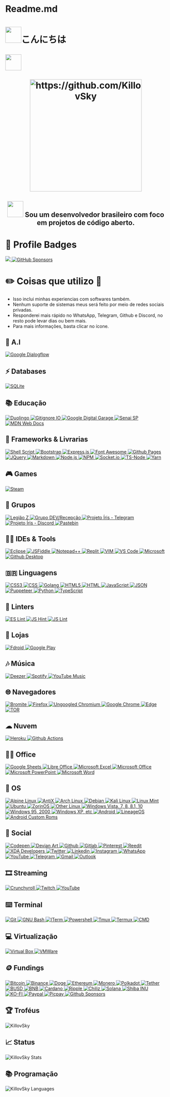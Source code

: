 # Readme.md

<h1> <img src="https://media.tenor.com/Ex1pkci_-v8AAAAj/white-cute-cat-hearts.gif" width="50"<p>こんにちは</p><img src="https://media.tenor.com/Ex1pkci_-v8AAAAj/white-cute-cat-hearts.gif" width="50"</h1>
<p align="center">
    <img src="https://i.imgur.com/K5P22VM.gif" width="350" height="350" alt="https://github.com/KillovSky"/>
</p>
<h2 align="center">
	<img src="https://t.me/c/1876738532/937" width="50"/>
	Sou um desenvolvedor brasileiro com foco em projetos de código aberto.
</h2>

# 📛 Profile Badges

<p>
    <a href="https://hits.seeyoufarm.com">
        <img src="https://hits.seeyoufarm.com/api/count/incr/badge.svg?url=https%3A%2F%2Fgithub.com%2FKillovSky%2FKillovSky&count_bg=%2379C83D&title_bg=%23555555&icon=&icon_color=%23E7E7E7&title=views"/>
    </a>
    <a href="https://ko-fi.com/killovsky">
        <img alt="GitHub Sponsors" src="https://img.shields.io/github/sponsors/KillovSky"/>
    </a>
</p>

# ✏️ Coisas que utilizo 📜

- Isso inclui minhas experiencias com softwares também.
- Nenhum suporte de sistemas meus será feito por meio de redes sociais privadas.
- Responderei mais rápido no WhatsApp, Telegram, Github e Discord, no resto pode levar dias ou bem mais.
- Para mais informações, basta clicar no ícone.

## 🤖 A.I

<p>
    <a href="https://cloud.google.com/dialogflow">
        <img alt="Google Dialogflow" src="https://img.shields.io/badge/Dialogflow-FF9800?logo=dialogflow&logoColor=white&style=for-the-badge"/>
    </a>
</p>

## ⚡ Databases

<p>
    <a href="https://www.sqlite.org/index.html">
        <img alt="SQLite" src="https://img.shields.io/badge/SQLite-07405E?logo=sqlite&logoColor=white&style=for-the-badge"/>
    </a>
</p>

## 📚 Educação

<p>
    <a href="https://pt.duolingo.com/profile/KillovSky">
        <img alt="Duolingo" src="https://img.shields.io/badge/Duolingo-58CC02?logo=Duolingo&logoColor=white&style=for-the-badge"/>
    </a>
    <a href="https://www.gitignore.io">
        <img alt="Gitignore IO" src="https://img.shields.io/badge/Gitignore.io-204ECF?logo=gitignoredotio&logoColor=white&style=for-the-badge"/>
    </a>
    <a href="https://learndigital.withgoogle.com/digitalgarage">
        <img alt="Google Digital Garage" src="https://img.shields.io/badge/-Google%20DG-blue?logo=google&logoColor=red&style=for-the-badge"/>
    </a>
    <a href="https://www.sp.senai.br">
        <img alt="Senai SP" src="https://img.shields.io/badge/-Senai%20SP-red?logo=Microsoft%20Academic&logoColor=white&style=for-the-badge"/>
    </a>
    <a href="https://developer.mozilla.org/pt-BR">
        <img alt="MDN Web Docs" src="https://img.shields.io/badge/MDN_Web_Docs-black?logo=mdnwebdocs&logoColor=white&style=for-the-badge"/>
    </a>
</p>

## 🚀 Frameworks & Livrarias

<p>
    <a href="https://www.gnu.org/s/bash/manual/html_node/Shell-Scripts.html">
        <img alt="Shell Script" src="https://img.shields.io/badge/Shell_Script-121011?logo=gnu-bash&logoColor=white&style=for-the-badge"/>
    </a>
    <a href="https://getbootstrap.com">
        <img alt="Bootstrap" src="https://img.shields.io/badge/Bootstrap-563D7C?logo=bootstrap&logoColor=white&style=for-the-badge"/>
    </a>
    <a href="https://expressjs.com">
        <img alt="Express.js" src="https://img.shields.io/badge/Express.js-000000?logo=express&logoColor=white&style=for-the-badge"/>
    </a>
    <a href="https://fontawesome.com">
        <img alt="Font Awesome" src="https://img.shields.io/badge/Font_Awesome-339AF0?logo=fontawesome&logoColor=white&style=for-the-badge"/>
    </a>
    <a href="https://pages.github.com">
        <img alt="Github Pages" src="https://img.shields.io/badge/Github%20Pages-222222?logo=GitHub%20Pages&logoColor=white&style=for-the-badge"/>
    </a>
    <a href="https://jquery.com">
        <img alt="JQuery" src="https://img.shields.io/badge/jQuery-0769AD?logo=jquery&logoColor=white&style=for-the-badge"/>
    </a>
    <a href="https://www.markdownguide.org">
        <img alt="Markdown" src="https://img.shields.io/badge/Markdown-000000?logo=markdown&logoColor=white&style=for-the-badge"/>
    </a>
    <a href="https://nodejs.org">
        <img alt="Node.js" src="https://img.shields.io/badge/Node.js-339933?logo=nodedotjs&logoColor=white&style=for-the-badge"/>
    </a>
    <a href="https://www.npmjs.com">
        <img alt="NPM" src="https://img.shields.io/badge/NPM-CB3837?logo=npm&logoColor=white&style=for-the-badge"/>
    </a>
    <a href="https://socket.io">
        <img alt="Socket.io" src="https://img.shields.io/badge/Socket.io-010101?logo=Socket.io&logoColor=white&style=for-the-badge"/>
    </a>
    <a href="https://www.npmjs.com/ts-node">
        <img alt="TS-Node" src="https://img.shields.io/badge/TS--Node-3178C6?logo=ts-node&logoColor=white&style=for-the-badge"/>
    </a>
    <a href="https://yarnpkg.com">
        <img alt="Yarn" src="https://img.shields.io/badge/Yarn-2C8EBB?logo=yarn&logoColor=white&style=for-the-badge"/>
    </a>
</p>

## 🎮 Games

<p>
    <a href="https://steamcommunity.com/id/KillovSky">
        <img alt="Steam" src="https://img.shields.io/badge/Steam-000000?style=for-the-badge&logo=steam&logoColor=white"/>
    </a>
</p>

## 👥 Grupos

<p>
    <a href="https://chat.whatsapp.com/Ji5JLEVkL0MGRReVvDoubL">
        <img alt="Legião Z" src="https://img.shields.io/badge/WhatsApp%20LZ-25D366?logo=whatsapp&logoColor=white&style=for-the-badge"/>
    </a>
    <a href="https://chat.whatsapp.com/HNNHhyWyXFgHAdOsPHrOWD">
        <img alt="Grupo DEV/Recepção" src="https://img.shields.io/badge/WhatsApp%20DEV-25D366?logo=whatsapp&logoColor=white&style=for-the-badge"/>
    </a>
    <a href="https://t.me/PROJETOIRIS">
        <img alt="Projeto Íris - Telegram" src="https://img.shields.io/badge/Projeto%20Íris%20TG-2CA5E0?logo=telegram&logoColor=white&style=for-the-badge"/>
    </a>
    <a href="https://discord.gg/ZtN9UH7XZu">
        <img alt="Projeto Íris - Discord" src="https://img.shields.io/badge/Projeto%20Íris%20DC-5865F2?logo=discord&logoColor=white&style=for-the-badge"/>
    </a>
    <a href="https://pastebin.com/raw/dZfYdGaf">
        <img alt="Pastebin" src="https://img.shields.io/badge/Pastebin-000000?logo=pastebin&logoColor=white&style=for-the-badge"/>
    </a>
</p>

## 👩‍💻 IDEs & Tools

<p>
    <a href="https://www.eclipse.org/downloads">
        <img alt="Eclipse" src="https://img.shields.io/badge/Eclipse-2C2255?logo=eclipse&logoColor=white&style=for-the-badge"/>
    </a>
    <a href="https://jsfiddle.net/user/KillovSky/fiddles/">
        <img alt="JSFiddle" src="https://img.shields.io/badge/JSFiddle-0084FF?logo=JSFiddle&logoColor=white&style=for-the-badge"/>
    </a>
    <a href="https://notepad-plus-plus.org/downloads">
        <img alt="Notepad++" src="https://img.shields.io/badge/Notepad++-90E59A.svg?logo=notepad%2B%2B&logoColor=black&style=for-the-badge"/>
    </a>
    <a href="https://replit.com/@KillovSky">
        <img alt="Replit" src="https://img.shields.io/badge/Replit-667881?logo=replit&logoColor=white&style=for-the-badge"/>
    </a>
    <a href="https://www.vim.org">
        <img alt="VIM" src="https://img.shields.io/badge/VIM-%2311AB00.svg?logo=vim&logoColor=white&style=for-the-badge"/>
    </a>
    <a href="https://code.visualstudio.com">
        <img alt="VS Code" src="https://img.shields.io/badge/Visual_Studio_Code-0078D4?logo=visual%20studio%20code&logoColor=white&style=for-the-badge"/>
    </a>
    <a href="https://www.microsoft.com/pt-br/software-download">
        <img alt="Microsoft" src="https://img.shields.io/badge/Microsoft-666666?logo=microsoft&logoColor=white&style=for-the-badge"/>
    </a>
    <a href="https://desktop.github.com">
        <img alt="Github Desktop" src="https://img.shields.io/badge/Github%20Desktop-8034A9.svg?logo=github&logoColor=white&style=for-the-badge"/>
    </a>
</p>

## 🇧🇷 Linguagens

<p>
    <a href="https://developer.mozilla.org/pt-BR/docs/Web/CSS">
        <img alt="CSS3" src="https://img.shields.io/badge/CSS3-1572B6?logo=css3&logoColor=white&style=for-the-badge"/>
        <img alt="CSS" src="https://img.shields.io/badge/-CSS-blue?style=for-the-badge"/>
    </a>
    <a href="https://go.dev">
        <img alt="Golang" src="https://img.shields.io/badge/Go-00ADD8?logo=go&logoColor=white&style=for-the-badge"/>
    </a>
    <a href="https://developer.mozilla.org/en-US/docs/Glossary/HTML5">
        <img alt="HTML5" src="https://img.shields.io/badge/HTML5-E34F26?logo=html5&logoColor=white&style=for-the-badge"/>
    </a>
    <a href="https://developer.mozilla.org/pt-BR/docs/Web/HTML">
        <img alt="HTML" src="https://img.shields.io/badge/HTML-E34F26.svg?style=for-the-badge"/>
    </a>
    <a href="https://developer.mozilla.org/pt-BR/docs/Web/JavaScript">
        <img alt="JavaScript" src="https://img.shields.io/badge/JavaScript-323330?logo=javascript&logoColor=F7DF1E&style=for-the-badge"/>
    </a>
    <a href="https://www.json.org">
        <img alt="JSON" src="https://img.shields.io/badge/JSON-5E5C5C?logo=json&logoColor=white&style=for-the-badge"/>
    </a>
    <a href="https://pptr.dev">
        <img alt="Puppeteer" src="https://img.shields.io/badge/Puppeteer-40B5A4?logo=Puppeteer&logoColor=white&style=for-the-badge"/>
    </a>
    <a href="https://www.python.org">
        <img alt="Python" src="https://img.shields.io/badge/Python-FFD43B?logo=python&logoColor=blue&style=for-the-badge"/>
    </a>
    <a href="https://www.typescriptlang.org">
        <img alt="TypeScript" src="https://img.shields.io/badge/TypeScript-007ACC?logo=typescript&logoColor=white&style=for-the-badge"/>
    </a>
</p>

## 🧐 Linters

<p>
    <a href="https://eslint.org">
        <img alt="ES Lint" src="https://img.shields.io/badge/ES%20Lint-3A33D1?logo=eslint&logoColor=white&style=for-the-badge"/>
    </a>
    <a href="https://jshint.com">
        <img alt="JS Hint" src="https://img.shields.io/badge/-JS%20Hint-red?style=for-the-badge"/>
    </a>
    <a href="https://www.jslint.com">
        <img alt="JS Lint" src="https://img.shields.io/badge/-JS%20Lint-orange?style=for-the-badge"/>
    </a>
</p>

## 🛒 Lojas

<p>
    <a href="https://f-droid.org">
        <img alt="Fdroid" src="https://img.shields.io/badge/F%20Droid-1976D2?logo=f-droid&logoColor=white&style=for-the-badge"/>
    </a>
    <a href="https://play.google.com">
        <img alt="Google Play" src="https://img.shields.io/badge/Google_Play-414141?logo=google-play&logoColor=white&style=for-the-badge"/>
    </a>
</p>

## 🎶 Música

<p>
    <a href="https://pt.deezercommunity.com/members/killovsky-196649">
        <img alt="Deezer" src="https://img.shields.io/badge/Deezer-FEAA2D?logo=deezer&logoColor=white&style=for-the-badge"/>
    </a>
    <a href="https://open.spotify.com/user/31er3p5kjocagaakgnadnuzqe4va">
        <img alt="Spotify" src="https://img.shields.io/badge/Spotify-1ED760?&logo=spotify&logoColor=white&style=for-the-badge"/>
    </a>
    <a href="https://youtube.com/@KillovSky">
        <img alt="YouTube Music" src="https://img.shields.io/badge/YouTube_Music-FF0000?logo=youtube-music&logoColor=white&style=for-the-badge"/>
    </a>
</p>

## 🌐 Navegadores

<p>
    <a href="https://www.bromite.org">
        <img alt="Bromite" src="https://img.shields.io/badge/Bromite-fff?logo=Google-chrome&logoColor=4CBB17&style=for-the-badge"/>
    </a>
    <a href="https://www.mozilla.org/pt/firefox/new">
        <img alt="Firefox" src="https://img.shields.io/badge/Firefox_Browser-FF7139?logo=Firefox-Browser&logoColor=white&style=for-the-badge"/>
    </a>
    <a href="https://github.com/ungoogled-software/ungoogled-chromium">
        <img alt="Ungoogled Chromium" src="https://img.shields.io/badge/Ungoogled%20Chromium-4285F4?logo=Google-chrome&logoColor=white&style=for-the-badge"/>
    </a>
    <a href="https://www.google.com/intl/pt-BR/chrome">
        <img alt="Google Chrome" src="https://img.shields.io/badge/Google_Chrome-4285F4?logo=Google-chrome&logoColor=white&style=for-the-badge"/>
    </a>
    <a href="https://www.microsoft.com/pt-br/edge">
        <img alt="Edge" src="https://img.shields.io/badge/Microsoft_Edge-0078D7?logo=Microsoft-edge&logoColor=white&style=for-the-badge"/>
    </a>
    <a href="https://www.torproject.org/download">
        <img alt="TOR" src="https://img.shields.io/badge/Tor_Browser-7D4698?logo=Tor-Browser&logoColor=white&style=for-the-badge"/>
    </a>
</p>

## ☁ Nuvem

<p>
    <a href="https://www.heroku.com">
        <img alt="Heroku" src="https://img.shields.io/badge/Heroku-430098?logo=heroku&logoColor=white&style=for-the-badge"/>
    </a>
    <a href="https://docs.github.com/actions">
        <img alt="Github Actions" src="https://img.shields.io/badge/GitHub_Actions-2088FF?logo=github-actions&logoColor=white&style=for-the-badge"/>
    </a>
</p>

## 👨‍💻 Office

<p>
    <a href="https://www.google.com/sheets/about">
        <img alt="Google Sheets" src="https://img.shields.io/badge/Google%20Sheets-34A853?logo=google-sheets&logoColor=white&style=for-the-badge"/>
    </a>
    <a href="https://pt-br.libreoffice.org">
        <img alt="Libre Office" src="https://img.shields.io/badge/LibreOffice-18A303?logo=LibreOffice&logoColor=white&style=for-the-badge"/>
    </a>
    <a href="https://www.microsoft.com/pt-br/microsoft-365/excel">
        <img alt="Microsoft Excel" src="https://img.shields.io/badge/Microsoft_Excel-217346?logo=microsoft-excel&logoColor=white&style=for-the-badge"/>
    </a>
    <a href="https://www.office.com">
        <img alt="Microsoft Office" src="https://img.shields.io/badge/Microsoft_Office-D83B01?logo=microsoft-office&logoColor=white&style=for-the-badge"/>
    </a>
    <a href="https://www.microsoft.com/pt-br/microsoft-365/powerpoint">
        <img alt="Microsoft PowerPoint" src="https://img.shields.io/badge/Microsoft_PowerPoint-B7472A?logo=microsoft-powerpoint&logoColor=white&style=for-the-badge"/>
    </a>
    <a href="https://www.microsoft.com/pt-br/microsoft-365/word">
        <img alt="Microsoft Word" src="https://img.shields.io/badge/Microsoft_Word-2B579A?logo=microsoft-word&logoColor=white&style=for-the-badge"/>
    </a>
</p>

## 📱 OS

<p>
    <a href="https://www.alpinelinux.org">
        <img alt="Alpine Linux" src="https://img.shields.io/badge/Alpine_Linux-0D597F?logo=alpine-linux&logoColor=white&style=for-the-badge"/>
    </a>
    <a href="https://antixlinux.com">
        <img alt="AntiX" src="https://img.shields.io/badge/-Anti--X-blue?logo=linux&logoColor=orange&style=for-the-badge"/>
    </a>
    <a href="https://archlinux.org">
        <img alt="Arch Linux" src="https://img.shields.io/badge/Arch_Linux-1793D1?logo=arch-linux&logoColor=white&style=for-the-badge"/>
    </a>
    <a href="https://www.debian.org">
        <img alt="Debian" src="https://img.shields.io/badge/Debian-A81D33?logo=debian&logoColor=white&style=for-the-badge"/>
    </a>
    <a href="https://www.kali.org">
        <img alt="Kali Linux" src="https://img.shields.io/badge/Kali_Linux-557C94?logo=kali-linux&logoColor=white&style=for-the-badge"/>
    </a>
    <a href="https://www.linuxmint.com">
        <img alt="Linux Mint" src="https://img.shields.io/badge/Linux_Mint-87CF3E?logo=linux-mint&logoColor=white&style=for-the-badge"/>
    </a>
    <a href="https://help.ubuntu.com/community/Installation/MinimalCD">
        <img alt="Ubuntu" src="https://img.shields.io/badge/Ubuntu-E95420?logo=ubuntu&logoColor=white&style=for-the-badge"/>
    </a>
    <a href="https://zorin.com/os">
        <img alt="ZorinOS" src="https://img.shields.io/badge/Zorin%20OS-0CC1F3?logo=zorin&logoColor=white&style=for-the-badge"/>
    </a>
    <a href="https://en.wikipedia.org/wiki/Light-weight_Linux_distribution">
        <img alt="Other Linux" src="https://img.shields.io/badge/20+%20Linux-FCC624?logo=linux&logoColor=black&style=for-the-badge"/>
    </a>
    <a href="https://www.microsoft.com/pt-br/software-download">
        <img alt="Windows Vista, 7, 8, 8.1, 10" src="https://img.shields.io/badge/Windows-0078D6?logo=windows&logoColor=white&style=for-the-badge"/>
    </a>
    <a href="https://pt.wikipedia.org/wiki/Windows_95">
        <img alt="Windows 95, 2000" src="https://img.shields.io/badge/Windows_95-008080?logo=windows-95&logoColor=white&style=for-the-badge"/>
    </a>
    <a href="https://pt.wikipedia.org/wiki/Windows_XP">
        <img alt="Windows XP, etc" src="https://img.shields.io/badge/Windows_XP-003399?logo=windows-xp&logoColor=white&style=for-the-badge"/>
    </a>
    <a href="https://www.android.com">
        <img alt="Android" src="https://img.shields.io/badge/Android-3DDC84?logo=android&logoColor=white&style=for-the-badge"/>
    </a>
    <a href="https://lineageos.org">
        <img alt="LineageOS" src="https://img.shields.io/badge/LineageOS-167C80?logo=lineageos&logoColor=white&style=for-the-badge"/>
    </a>
    <a href="https://en.wikipedia.org/wiki/List_of_custom_Android_distributions">
        <img alt="Android Custom Roms" src="https://img.shields.io/badge/-20+%20Roms-blue?logo=android&style=for-the-badge"/>
    </a>
</p>

## 👨 Social

<p>
    <a href="https://codepen.io/killovsky">
        <img alt="Codepen" src="https://img.shields.io/badge/Codepen-000000?logo=codepen&logoColor=white&style=for-the-badge"/>
    </a>
    <a href="https://www.deviantart.com/killuaplayer">
        <img alt="Devian Art" src="https://img.shields.io/badge/DeviantArt-05CC47?logo=deviantart&logoColor=white&style=for-the-badge"/>
    </a>
    <a href="https://github.com/KillovSky">
        <img alt="Github" src="https://img.shields.io/badge/GitHub-100000?logo=github&logoColor=white&style=for-the-badge"/>
    </a>
    <a href="https://gitlab.com/KillovSky">
        <img alt="Gitlab" src="https://img.shields.io/badge/GitLab-330F63?logo=gitlab&logoColor=white&style=for-the-badge"/>
    </a>
    <a href="https://www.pinterest.com/KillovSky">
        <img alt="Pinterest" src="https://img.shields.io/badge/Pinterest-%23E60023.svg?&logo=Pinterest&logoColor=white&style=for-the-badge"/>
    </a>
    <a href="https://www.reddit.com/user/KillovSkye">
        <img alt="Reedit" src="https://img.shields.io/badge/Reddit-FF4500?logo=reddit&logoColor=white&style=for-the-badge"/>
    </a>
    <a href="https://forum.xda-developers.com/m/killovsky.10104657">
        <img alt="XDA Developers" src="https://img.shields.io/badge/XDA%20Developers-2DAAE9?logo=xda-developers&logoColor=white&style=for-the-badge"/>
    </a>
    <a href="https://twitter.com/lucasr_kill">
        <img alt="Twitter" src="https://img.shields.io/badge/Twitter-1DA1F2?logo=twitter&logoColor=white&style=for-the-badge"/>
    </a>
    <a href="https://linkedin.com/in/killovsky">
        <img alt="Linkedin" src="https://img.shields.io/badge/LinkedIn-0077B5?logo=linkedin&logoColor=white&style=for-the-badge"/>
    </a>
    <a href="https://instagram.com/lr_killovsky">
        <img alt="Instagram" src="https://img.shields.io/badge/Instagram-E4405F?logo=instagram&logoColor=white&style=for-the-badge"/>
    </a>
    <a href="https://wa.me/5518998044132">
        <img alt="WhatsApp" src="https://img.shields.io/badge/WhatsApp-25D366?logo=whatsapp&logoColor=white&style=for-the-badge"/>
    </a>
    <a href="https://youtube.com/@KillovSky">
        <img alt="YouTube" src="https://img.shields.io/badge/YouTube-FF0000?logo=youtube&logoColor=white&style=for-the-badge"/>
    </a>
    <a href="https://t.me/killovskye">
        <img alt="Telegram" src="https://img.shields.io/badge/Telegram-2CA5E0?logo=telegram&logoColor=white&style=for-the-badge"/>
    </a>
    <a href="mailto:lucas2011bds@gmail.com">
        <img alt="Gmail" src="https://img.shields.io/badge/Gmail-D14836?logo=gmail&logoColor=white&style=for-the-badge"/>
    </a>
    <a href="mailto:lucas2011bds@hotmail.com">
        <img alt="Outlook" src="https://img.shields.io/badge/Microsoft_Outlook-0078D4?logo=microsoft-outlook&logoColor=white&style=for-the-badge"/>
    </a>
</p>

## 🎞 Streaming

<p>
    <a href="https://www.crunchyroll.com/pt-br/user/KillovSky">
        <img alt="Crunchyroll" src="https://img.shields.io/badge/Crunchyroll-F47521?logo=crunchyroll&logoColor=white&style=for-the-badge"/>
    </a>
    <a href="https://www.twitch.tv/killovskye">
        <img alt="Twitch" src="https://img.shields.io/badge/Twitch-9146FF?logo=twitch&logoColor=white&style=for-the-badge"/>
    </a>
    <a href="https://youtube.com/@KillovSky">
        <img alt="YouTube" src="https://img.shields.io/badge/YouTube-FF0000?logo=youtube&logoColor=white&style=for-the-badge"/>
    </a>
</p>

## ⌨️ Terminal

<p>
    <a href="https://git-scm.com/downloads">
        <img alt="Git" src="https://img.shields.io/badge/GIT-E44C30?logo=git&logoColor=white&style=for-the-badge"/>
    </a>
    <a href="https://www.gnu.org/software/bash">
        <img alt="GNU Bash" src="https://img.shields.io/badge/GNU%20Bash-4EAA25?logo=GNU%20Bash&logoColor=white&style=for-the-badge"/>
    </a>
    <a href="https://iterm2.com">
        <img alt="ITerm" src="https://img.shields.io/badge/iTerm2-000000?logo=iterm2&logoColor=white&style=for-the-badge"/>
    </a>
    <a href="https://learn.microsoft.com/pt-br/powershell/scripting/overview">
        <img alt="Powershell" src="https://img.shields.io/badge/Powershell-5391FE?logo=powershell&logoColor=white&style=for-the-badge"/>
    </a>
    <a href="https://github.com/tmux/tmux/wiki">
        <img alt="Tmux" src="https://img.shields.io/badge/Tmux-1BB91F?logo=tmux&logoColor=white&style=for-the-badge"/>
    </a>
    <a href="https://termux.dev">
        <img alt="Termux" src="https://img.shields.io/badge/Termux-000000?logo=hyper&logoColor=white&style=for-the-badge"/>
    </a>
    <a href="https://learn.microsoft.com/pt-br/windows-server/administration/windows-commands/cmd">
        <img alt="CMD" src="https://img.shields.io/badge/Windows%20Terminal-4D4D4D?logo=windows%20terminal&logoColor=white&style=for-the-badge"/>
    </a>
</p>

## 💻 Virtualização

<p>
    <a href="https://www.virtualbox.org">
        <img alt="Virtual Box" src="https://img.shields.io/badge/VirtualBox-21416b?logo=VirtualBox&logoColor=white&style=for-the-badge"/>
    </a>
    <a href="https://www.vmware.com">
        <img alt="VMWare" src="https://img.shields.io/badge/VMware-231f20?logo=VMware&logoColor=white&style=for-the-badge"/>
    </a>
</p>

## 🪙 Fundings

<p>
    <a href="https://pastebin.com/raw/e6Jn3p74">
        <img alt="Bitcoin" src="https://img.shields.io/badge/Bitcoin-000000?logo=bitcoin&logoColor=white&style=for-the-badge"/>
        <img alt="Binance" src="https://img.shields.io/badge/Binance-FCD535?logo=binance&logoColor=white&style=for-the-badge"/>
        <img alt="Doge" src="https://img.shields.io/badge/Dogecoin-C2A633?logo=dogecoin&logoColor=white&style=for-the-badge"/>
        <img alt="Ethereum" src="https://img.shields.io/badge/Ethereum-3C3C3D?logo=Ethereum&logoColor=white&style=for-the-badge"/>
        <img alt="Monero" src="https://img.shields.io/badge/Monero-FF6600?logo=monero&logoColor=white&style=for-the-badge"/>
        <img alt="Polkadot" src="https://img.shields.io/badge/Polkadot-E6007A?logo=polkadot&logoColor=000&style=for-the-badge"/>
        <img alt="Tether" src="https://img.shields.io/badge/Tether-168363?logo=tether&logoColor=white&style=for-the-badge"/>
        <img alt="BUSD" src="https://img.shields.io/badge/BUSD-000?logo=ethereum&logoColor=green&style=for-the-badge"/>
        <img alt="BNB" src="https://img.shields.io/badge/BNB-F3BA2F?logo=ethereum&logoColor=000&style=for-the-badge"/>
        <img alt="Cardano" src="https://img.shields.io/badge/ADA-2a71d0?logo=ethereum&logoColor=fff&style=for-the-badge"/>
        <img alt="Ripple" src="https://img.shields.io/badge/XRP-black?logo=xrp&logoColor=white&style=for-the-badge"/>
        <img alt="Chiliz" src="https://img.shields.io/badge/Chiliz-CA0124?logo=ethereum&logoColor=fff&style=for-the-badge"/>
        <img alt="Solana" src="https://img.shields.io/badge/Solana-03E1FF?logo=ethereum&logoColor=00FFA3&style=for-the-badge"/>
        <img alt="Shiba INU" src="https://img.shields.io/badge/Shiba%20INU-C2A633?logo=dogecoin&logoColor=white&style=for-the-badge"/>
    </a>
    <a href="http://ko-fi.com/killovsky">
        <img alt="KO-FI" src="https://img.shields.io/badge/Ko--fi-F16061?style=for-the-badge&logo=ko-fi&logoColor=white"/>
    </a>
    <a href="https://bit.ly/33QDaGa">
        <img alt="Paypal" src="https://img.shields.io/badge/PayPal-00457C?style=for-the-badge&logo=paypal&logoColor=white"/>
    </a>
    <a href="https://picpay.me/userlucas123">
        <img alt="Picpay" src="https://img.shields.io/badge/picpay-21C25E?style=for-the-badge&logo=picpay&logoColor=white"/>
    </a>
    <a href="http://ko-fi.com/killovsky">
        <img alt="Github Sponsors" src="https://img.shields.io/badge/sponsor-30363D?style=for-the-badge&logo=GitHub-Sponsors&logoColor=#white"/>
    </a>
</p>

## 🏆 Troféus

<img src="https://github-profile-trophy.vercel.app/?username=killovsky" alt="KillovSky" />

## 📈 Status

<img alt="KillovSky Stats" src="https://github-readme-stats.vercel.app/api?username=KillovSky&theme=github_dark&show_icons=true&bg_color=1F222E&title_color=F85D7F&icon_color=F8D866&count_private=true"/>

## 📚 Programação

<img alt="KillovSky Languages" src="https://github-readme-stats.vercel.app/api/top-langs/?username=KillovSky&layout=compact&theme=github_dark&bg_color=1F222E&title_color=F85D7F&icon_color=F8D866"/>
